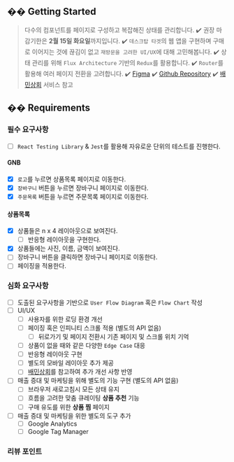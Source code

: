 ## �� Getting Started
> 다수의 컴포넌트를 페이지로 구성하고 복잡해진 상태를 관리합니다.
✔️ 권장 마감기한은 **2월 15일 화요일**까지입니다.
✔️ `데스크탑 타겟`의 웹 앱을 구현하며 구매로 이어지는 것에 끊김이 없고 `재방문을 고려한 UI/UX`에 대해 고민해봅니다.
✔️ 상태 관리를 위해 `Flux Architecture` 기반의 `Redux`를 활용합니다.
✔️ `Router`를 활용해 여러 페이지 전환을 고려합니다.
✔️ [Figma](https://www.figma.com/file/m3B8Ev4BsmuVco4jIclhYf/FE_Level2_Mission3_Shopping_Cart)
✔️ [Github Repository](https://github.com/next-step/react-shopping-cart)
✔️ [배민상회](https://mart.baemin.com) 서비스 참고
## �� Requirements
### 필수 요구사항
- [ ] `React Testing Library` & `Jest`를 활용해 자유로운 단위의 테스트를 진행한다.
#### GNB
- [x] `로고`를 누르면 상품목록 페이지로 이동한다.
- [x] `장바구니` 버튼을 누르면 장바구니 페이지로 이동한다.
- [x] `주문목록` 버튼을 누르면 주문목록 페이지로 이동한다.
#### 상품목록
- [x] 상품들은 n x 4 레이아웃으로 보여진다.
    - [ ] 반응형 레이아웃을 구현한다.
- [x] 상품들에는 사진, 이름, 금액이 보여진다.
- [ ] 장바구니 버튼을 클릭하면 장바구니 페이지로 이동한다.
- [ ] 페이징을 적용한다.
### 심화 요구사항
- [ ] 도출된 요구사항을 기반으로 `User Flow Diagram` 혹은 `Flow Chart` 작성
- [ ] UI/UX
    - [ ] 사용자를 위한 로딩 환경 개선
    - [ ] 페이징 혹은 인피니티 스크롤 적용 (별도의 API 없음)
        - [ ] 뒤로가기 및 페이지 전환시 기존 페이지 및 스크롤 위치 기억
    - [ ] 상품이 없을 때와 같은 다양한 `Edge Case` 대응
    - [ ] 반응형 레이아웃 구현
    - [ ] 별도의 모바일 레이아웃 추가 제공
    - [ ] [배민상회](https://mart.baemin.com)를 참고하여 추가 개선 사항 반영
- [ ] 매출 증대 및 마케팅을 위해 별도의 기능 구현 (별도의 API 없음)
    - [ ] 브라우저 새로고침시 모든 상태 유지
    - [ ] 흐름을 고려한 맞춤 큐레이팅 **상품 추천** 기능
    - [ ] 구매 유도를 위한 **상품 찜** 페이지
- [ ] 매출 증대 및 마케팅을 위한 별도의 도구 추가
    - [ ] Google Analytics
    - [ ] Google Tag Manager
### 리뷰 포인트

